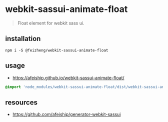 # webkit-sassui-animate-float
> Float element for webkit sass ui.

## installation
```shell
npm i -S @feizheng/webkit-sassui-animate-float
```

## usage
+ https://afeiship.github.io/webkit-sassui-animate-float/

```scss
@import 'node_modules/webkit-sassui-animate-float/dist/webkit-sassui-animate-float.scss';
```

## resources
+ https://github.com/afeiship/generator-webkit-sassui
